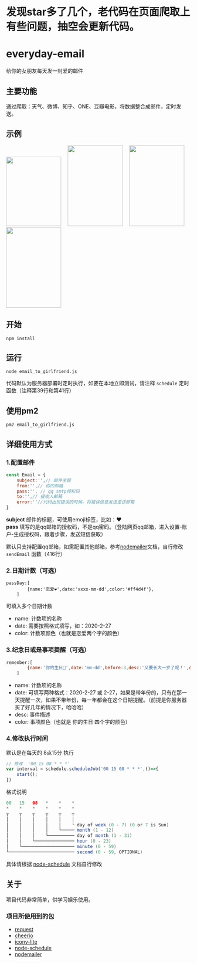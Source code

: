 # 发现star多了几个，老代码在页面爬取上有些问题，抽空会更新代码。

# everyday-email
给你的女朋友每天发一封爱的邮件
## 主要功能
通过爬取：天气、微博、知乎、ONE、豆瓣电影，将数据整合成邮件，定时发送。
## 示例

<div>
<img src="https://github.com/xuguanqun/everyday-email/blob/master/iamges/48CE1175-B92F-4592-9A7E-605C94645C76.PNG" width="150px" height="189.2px" />&emsp;
<img src="https://github.com/xuguanqun/everyday-email/blob/master/iamges/93CF4831-F678-46B3-B808-9977EFD922C9.PNG" width="150px" height="220px" />&emsp;
<img src="https://github.com/xuguanqun/everyday-email/blob/master/iamges/C8E6C45E-5482-425C-8121-971013DF58E7.PNG" width="150px" height="220px" />&emsp;
 <img src="https://github.com/xuguanqun/everyday-email/blob/master/iamges/F92C88D0-5B4F-4893-8239-B3FEC9C1D37A.PNG" width="150px" height="220px" />
</div>
 
## 开始
```
npm install
```
## 运行
```
node email_to_girlfriend.js
```
代码默认为服务器部署时定时执行，如要在本地立即测试，请注释 `schedule` 定时函数（注释第39行和第41行）
## 使用pm2
```
pm2 email_to_girlfriend.js
```
## 详细使用方式
### 1.配置邮件
``` js
const Email = {
    subject:'',// 邮件主题
    from:'',// 你的邮箱
    pass:'', // qq smtp授权码
    to:'',// 接收人邮箱
    error:''//代码出现错误的时候，将错误信息发送至该邮箱
}
```
**subject** 邮件的标题，可使用emoji标签，比如：❤️  
**pass** 填写的是qq邮箱的授权码，不是qq密码。（登陆网页qq邮箱，进入设置-账户-生成授权码，跟着步骤，发送短信获取） 

默认只支持配置qq邮箱，如需配置其他邮箱，参考[nodemailer](https://github.com/nodemailer/nodemailer "nodemailer")文档，自行修改 `sendEmail` 函数（416行）
### 2.日期计数（可选）
```
passDay:[
        {name:'恋爱❤️',date:'xxxx-mm-dd',color:'#ff4d4f'},
    ]
```
可填入多个日期计数  
+ name: 计数项的名称  
+ date: 需要按照格式填写，如：2020-2-27  
+ color: 计数项颜色（也就是恋爱两个字的颜色）  
### 3.纪念日或是事项提醒（可选）
```js
remenber:[
        {name:'你的生日🎂',date:'mm-dd',before:3,desc:'又要长大一岁了呢！',color:'#ffa940'},
    ]
```
+ name: 计数项的名称  
+ date: 可填写两种格式：2020-2-27 或 2-27，如果是带年份的，只有在那一天提醒一次，如果不带年份，每一年都会在这个日期提醒。（前提是你服务器买了好几年的情况下，哈哈哈） 
+ desc: 事件描述  
+ color: 事项颜色（也就是 你的生日 四个字的颜色） 
### 4.修改执行时间
默认是在每天的 8点15分 执行  
```js
// 修改  '00 15 08 * * *'
var interval = schedule.scheduleJob('00 15 08 * * *',()=>{
    start();
})
```
格式说明
```java
00   15   08   *    *    *
*    *    *    *    *    *
┬    ┬    ┬    ┬    ┬    ┬
│    │    │    │    │    │
│    │    │    │    │    └ day of week (0 - 7) (0 or 7 is Sun)
│    │    │    │    └───── month (1 - 12)
│    │    │    └────────── day of month (1 - 31)
│    │    └─────────────── hour (0 - 23)
│    └──────────────────── minute (0 - 59)
└───────────────────────── second (0 - 59, OPTIONAL)
```
具体请根据 [node-schedule](https://github.com/node-schedule/node-schedule "node-schedule") 文档自行修改
## 关于
项目代码非常简单，供学习娱乐使用。
### 项目所使用到的包
* [request](https://github.com/request/request "request")
* [cheerio](https://github.com/cheeriojs/cheerio "cheerio")
* [iconv-lite](https://github.com/ashtuchkin/iconv-lite "iconv-lite")
* [node-schedule](https://github.com/node-schedule/node-schedule "node-schedule")
* [nodemailer](https://github.com/nodemailer/nodemailer "nodemailer")
